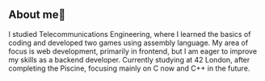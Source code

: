 ## About me👋

I studied Telecommunications Engineering, where I learned the basics of coding and developed two games using assembly language.
My area of focus is web development, primarily in frontend, but I am eager to improve my skills as a backend developer.
Currently studying at 42 London, after completing the Piscine, focusing mainly on C now and C++ in the future.
